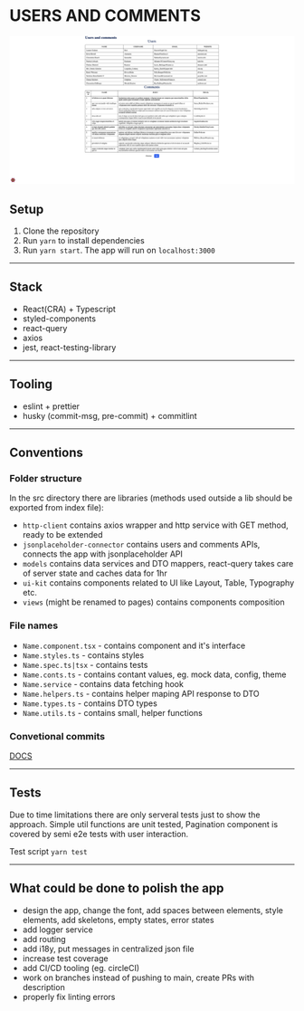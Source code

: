 # USERS AND COMMENTS

![App overview](DOCUMENTATION/app.png)

## Setup

1. Clone the repository 
2. Run `yarn` to install dependencies 
3. Run `yarn start`. The app will run on `localhost:3000`

---

## Stack 
- React(CRA) + Typescript 
- styled-components 
- react-query
- axios
- jest, react-testing-library 

---

## Tooling 
- eslint + prettier
- husky (commit-msg, pre-commit) + commitlint

---
## Conventions
### Folder structure
In the src directory there are libraries (methods used outside a lib should be exported from index file):
- `http-client` contains axios wrapper and http service with GET method, ready to be extended
- `jsonplaceholder-connector` contains users and comments APIs, connects the app with jsonplaceholder API
- `models` contains data services and DTO mappers, react-query takes care of server state and caches data for 1hr
- `ui-kit` contains components related to UI like Layout, Table, Typography etc. 
- `views` (might be renamed to pages) contains components composition 

### File names

- `Name.component.tsx` - contains component and it's interface
- `Name.styles.ts` - contains styles 
- `Name.spec.ts|tsx` - contains tests 
- `Name.conts.ts` - contains contant values, eg. mock data, config, theme
- `Name.service` - contains data fetching hook 
- `Name.helpers.ts` - contains helper maping API response to DTO
- `Name.types.ts` - contains DTO types
- `Name.utils.ts` - contains small, helper functions

### Convetional commits 
[DOCS](https://www.conventionalcommits.org/en/v1.0.0/)

---
## Tests 
Due to time limitations there are only serveral tests just to show the approach. Simple util functions are unit tested, Pagination component is covered by semi e2e tests with user interaction. 

Test script  `yarn test`

---

## What could be done to polish the app

- design the app, change the font, add spaces between elements, style elements, add skeletons, empty states, error states 
- add logger service
- add routing 
- add i18y, put messages in centralized json file
- increase test coverage 
- add CI/CD tooling (eg. circleCI)
- work on branches instead of pushing to main, create PRs with description
- properly fix linting errors
